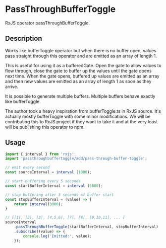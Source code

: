 # PassThroughBufferToggle
RxJS operator passThroughBufferToggle.

## Description
Works like bufferToggle operator but when there is no buffer open, values pass straight through this
operator and are emitted as an array of length 1.

This is useful for using it as a bufferedGate. Open the gate to allow values to flow through, close the
gate to buffer up the values until the gate opens next time. When the gate opens, buffered up values are
emitted as an array and then new values are emitted as an array of length 1 as soon as they arrive.

It is possible to generate multiple buffers. Multiple buffers behave exactly like bufferToggle.

The author took a heavy inspiration from bufferToggle.ts in RxJS source. It's actually mostly bufferToggle
with some minor modifications. We will be contributing this to RxJS project if they want to take it and at
the very least will be publishing this operator to npm.

## Usage

```typescript
import { interval } from 'rxjs';
import 'passthroughbuffertoggle/add/pass-through-buffer-toggle';

// emit every second
const sourceInterval = interval (1000);

// start buffering every 5 seconds
const startBufferInterval = interval (5000);

// stop buffering after 3 seconds of buffer start
const stopBufferInterval = (value) => {
    return interval(3000);
}

// [[1], [2], [3], [4,5,6], [7], [8], [9,10,11], ... ]
sourceInterval
    .passThroughBufferToggle(startBufferInterval, stopBufferInterval)
    .subscribe((value) => {
        console.log('Emitted:', value);
    });

```

